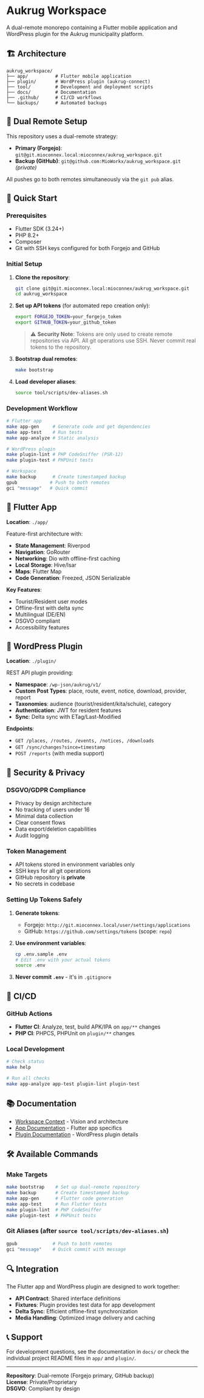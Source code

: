 # Aukrug Workspace

A dual-remote monorepo containing a Flutter mobile application and WordPress plugin for the Aukrug municipality platform.

## 🏗️ Architecture

```
aukrug_workspace/
├── app/          # Flutter mobile application
├── plugin/       # WordPress plugin (aukrug-connect)
├── tool/         # Development and deployment scripts
├── docs/         # Documentation
├── .github/      # CI/CD workflows
└── backups/      # Automated backups
```

## 🔄 Dual Remote Setup

This repository uses a dual-remote strategy:

- **Primary (Forgejo)**: `git@git.mioconnex.local:mioconnex/aukrug_workspace.git`
- **Backup (GitHub)**: `git@github.com:MioWorkx/aukrug_workspace.git` *(private)*

All pushes go to both remotes simultaneously via the `git pub` alias.

## 🚀 Quick Start

### Prerequisites

- Flutter SDK (3.24+)
- PHP 8.2+
- Composer
- Git with SSH keys configured for both Forgejo and GitHub

### Initial Setup

1. **Clone the repository**:
   ```bash
   git clone git@git.mioconnex.local:mioconnex/aukrug_workspace.git
   cd aukrug_workspace
   ```

2. **Set up API tokens** (for automated repo creation only):
   ```bash
   export FORGEJO_TOKEN=your_forgejo_token
   export GITHUB_TOKEN=your_github_token
   ```
   
   > ⚠️ **Security Note**: Tokens are only used to create remote repositories via API. 
   > All git operations use SSH. Never commit real tokens to the repository.

3. **Bootstrap dual remotes**:
   ```bash
   make bootstrap
   ```

4. **Load developer aliases**:
   ```bash
   source tool/scripts/dev-aliases.sh
   ```

### Development Workflow

```bash
# Flutter app
make app-gen     # Generate code and get dependencies
make app-test    # Run tests
make app-analyze # Static analysis

# WordPress plugin
make plugin-lint # PHP CodeSniffer (PSR-12)
make plugin-test # PHPUnit tests

# Workspace
make backup      # Create timestamped backup
gpub            # Push to both remotes
gci "message"   # Quick commit
```

## 📱 Flutter App

**Location**: `./app/`

Feature-first architecture with:
- **State Management**: Riverpod
- **Navigation**: GoRouter  
- **Networking**: Dio with offline-first caching
- **Local Storage**: Hive/Isar
- **Maps**: Flutter Map
- **Code Generation**: Freezed, JSON Serializable

**Key Features**:
- Tourist/Resident user modes
- Offline-first with delta sync
- Multilingual (DE/EN)
- DSGVO compliant
- Accessibility features

## 🔌 WordPress Plugin

**Location**: `./plugin/`

REST API plugin providing:
- **Namespace**: `/wp-json/aukrug/v1/`
- **Custom Post Types**: place, route, event, notice, download, provider, report
- **Taxonomies**: audience (tourist/resident/kita/schule), category
- **Authentication**: JWT for resident features
- **Sync**: Delta sync with ETag/Last-Modified

**Endpoints**:
- `GET /places, /routes, /events, /notices, /downloads`
- `GET /sync/changes?since=timestamp`
- `POST /reports` (with media support)

## 🔐 Security & Privacy

### DSGVO/GDPR Compliance
- Privacy by design architecture
- No tracking of users under 16
- Minimal data collection
- Clear consent flows
- Data export/deletion capabilities
- Audit logging

### Token Management
- API tokens stored in environment variables only
- SSH keys for all git operations
- GitHub repository is **private**
- No secrets in codebase

### Setting Up Tokens Safely

1. **Generate tokens**:
   - Forgejo: `http://git.mioconnex.local/user/settings/applications`
   - GitHub: `https://github.com/settings/tokens` (scope: `repo`)

2. **Use environment variables**:
   ```bash
   cp .env.sample .env
   # Edit .env with your actual tokens
   source .env
   ```

3. **Never commit `.env`** - it's in `.gitignore`

## 🔧 CI/CD

### GitHub Actions
- **Flutter CI**: Analyze, test, build APK/IPA on `app/**` changes
- **PHP CI**: PHPCS, PHPUnit on `plugin/**` changes

### Local Development
```bash
# Check status
make help

# Run all checks
make app-analyze app-test plugin-lint plugin-test
```

## 📚 Documentation

- [Workspace Context](docs/WORKSPACE_CONTEXT.md) - Vision and architecture
- [App Documentation](app/docs/) - Flutter app specifics  
- [Plugin Documentation](plugin/docs/) - WordPress plugin details

## 🛠️ Available Commands

### Make Targets
```bash
make bootstrap    # Set up dual-remote repository
make backup       # Create timestamped backup
make app-gen      # Flutter code generation
make app-test     # Run Flutter tests
make plugin-lint  # PHP CodeSniffer
make plugin-test  # PHPUnit tests
```

### Git Aliases (after `source tool/scripts/dev-aliases.sh`)
```bash
gpub             # Push to both remotes
gci "message"    # Quick commit with message
```

## 🔍 Integration

The Flutter app and WordPress plugin are designed to work together:

- **API Contract**: Shared interface definitions
- **Fixtures**: Plugin provides test data for app development
- **Delta Sync**: Efficient offline-first synchronization
- **Media Handling**: Optimized image delivery and caching

## 📞 Support

For development questions, see the documentation in `docs/` or check the individual project README files in `app/` and `plugin/`.

---

**Repository**: Dual-remote (Forgejo primary, GitHub backup)  
**License**: Private/Proprietary  
**DSGVO**: Compliant by design
